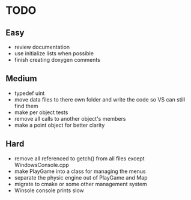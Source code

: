 TODO
====

Easy
----
* review documentation
* use initialize lists when possible
* finish creating doxygen comments

Medium
------
* typedef uint
* move data files to there own folder and write the code so VS can still find them
* make per object tests
* remove all calls to another object's members
* make a point object for better clarity

Hard
----
* remove all referenced to getch() from all files except WindowsConsole.cpp
* make PlayGame into a class for managing the menus
* separate the physic engine out of PlayGame and Map
* migrate to cmake or some other management system
* Winsole console prints slow
